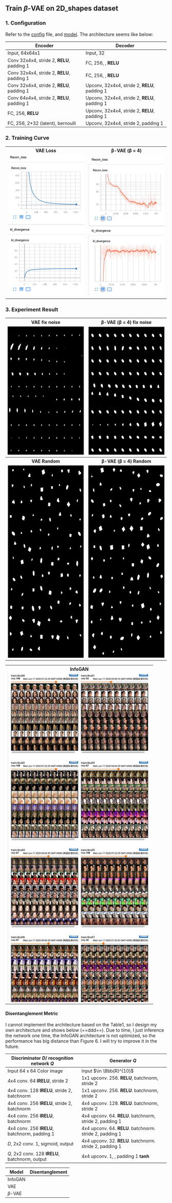 ## Train $\beta$-VAE on 2D_shapes dataset

### 1. Configuration

Refer to the [config](../config/twoD.yaml) file, and [model](../models/twoD_model.py). The architecture seems like below:

| Encoder                                    | Decoder                                        |
| ------------------------------------------ | ---------------------------------------------- |
| Input, 64x64x1                             | Input, 32                                      |
| Conv 32x4x4, stride 2, **RELU**, padding 1 | FC, 256, , **RELU**                            |
| Conv 32x4x4, stride 2, **RELU**, padding 1 | FC, 256, , **RELU**                            |
| Conv 32x4x4, stride 2, **RELU**, padding 1 | Upconv, 32x4x4, stride 2, **RELU**, padding 1  |
| Conv 64x4x4, stride 2, **RELU**, padding 1 | Upconv, 32x4x4, stride 2,  **RELU**, padding 1 |
| FC, 256, **RELU**                          | Upconv, 32x4x4, stride 2, **RELU**, padding 1  |
| FC, 256, 2*32 (latent), bernoulli          | Upconv, 32x4x4, stride 2, padding 1            |

### 2. Training Curve
<table align='center'>
<tr align='center'>
<th> VAE Loss</th>
<th> β-VAE (β = 4)</th>
</tr>
<tr align='left'>
<td><img src = 'res/2dshapes/vae1_loss.png'>
<td><img src = 'res/2dshapes/vae4_loss.png' >
</tr>
</table>



### 3. Experiment Result

<table align='center'>
<tr align='center'>
<th> VAE fix noise</th>
<th> β-VAE (β = 4) fix noise</th>
</tr>
<tr>
<td><img src = 'res/2dshapes/vae1_fix.png' height='400'>
<td><img src = 'res/2dshapes/vae4_fix.png'height='400'>
</tr>
<tr align='center'>
<th> VAE Random</th>
<th> β-VAE (β = 4) Random</th>
</tr>
<tr align='left'>
<td><img src = 'res/2dshapes/vae1_random.png' height='600'>
<td><img src = 'res/2dshapes/vae4_random.png' height='600'>
</tr>
</table>



<table align='center'>
<tr align='center'>
  <th> InfoGAN </th>
</tr>
<tr align='center'>
<td><img src = 'res/celeba/c.png'>
</tr>
</table>



#### Disentanglement Metric

I cannot implement the architecture based on the Table1, so I design my own architecture and shows below (==ddd==). Due to time, I just inference the network one time, the InfoGAN architecture is not optimized, so the performance has big distance than Figure 6. I will try to improve it in the future.

| **Discriminator $D$/ recognition network $Q$**  | Generator $Q$                                            |
| ----------------------------------------------- | -------------------------------------------------------- |
| Input 64 x 64 Color image                       | Input $\in \Bbb{R}^{10}$                                 |
| 4x4 conv. 64 **IRELU**, stride 2                | 1x1 upconv. 256. **RELU**, batchnorm, stride 2           |
| 4x4 conv. 128 **IRELU**, stride 2, batchnorm    | 1x1 upconv. 256. **RELU**. batchnorm, stride 2           |
| 4x4 conv. 256 **IRELU**, stride 2, batchnorm    | 4x4 upconv. 128. **RELU**. batchnorm, stride 2           |
| 4x4 conv. 256 **IRELU**, batchnorm              | 4x4 upconv. 64. **RELU**. batchnorm, stride 2, padding 1 |
| 4x4 conv. 256 **IRELU**, batchnorm, padding 1   | 4x4 upconv. 64. **RELU**. batchnorm. stride 2, padding 1 |
| $D$, 2x2 conv. 1, sigmoid, output               | 4x4 upconv. 32. **RELU**. batchnorm. stride 2, padding 1 |
| $Q$, 2x2 conv. 128 **IRELU**, batchnorm, output | 4x4 upconv. 1, , padding 1 **tanh**                      |

| Model   | Disentanglement |
| ------- | --------------- |
| InfoGAN |                 |
| VAE     |                 |
| *β*-VAE |                 |

